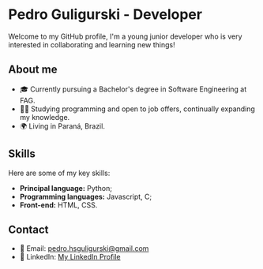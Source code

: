 # Pedro Guligurski - Developer

Welcome to my GitHub profile, I'm a young junior developer who is very interested in collaborating and learning new things!


## About me

- 🎓 Currently pursuing a Bachelor's degree in Software Engineering at FAG.
- 👨‍💻 Studying programming and open to job offers, continually expanding my knowledge.
- 🌍 Living in Paraná, Brazil.


## Skills

Here are some of my key skills:
- **Principal language:** Python;
- **Programming languages:** Javascript, C;
- **Front-end:** HTML, CSS.


## Contact

- 📧 Email: pedro.hsguligurski@gmail.com
- 💼 LinkedIn: [My LinkedIn Profile](https://www.linkedin.com/in/pedroguligurski)

<!---
pedroguligurski/pedroguligurski is a ✨ special ✨ repository because its `README.md` (this file) appears on your GitHub profile.
You can click the Preview link to take a look at your changes.
---> 
